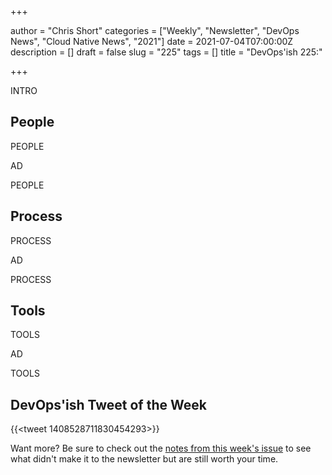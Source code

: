 +++

author = "Chris Short"
categories = ["Weekly", "Newsletter", "DevOps News", "Cloud Native News", "2021"]
date = 2021-07-04T07:00:00Z
description = []
draft = false
slug = "225"
tags = []
title = "DevOps'ish 225:"

+++

INTRO

## People

PEOPLE

AD

PEOPLE

## Process

PROCESS

AD

PROCESS

## Tools

TOOLS

AD

TOOLS

## DevOps'ish Tweet of the Week

{{<tweet 1408528711830454293>}}

Want more? Be sure to check out the [notes from this week's issue](https://devopsish.com/225/notes/) to see what didn't make it to the newsletter but are still worth your time.
